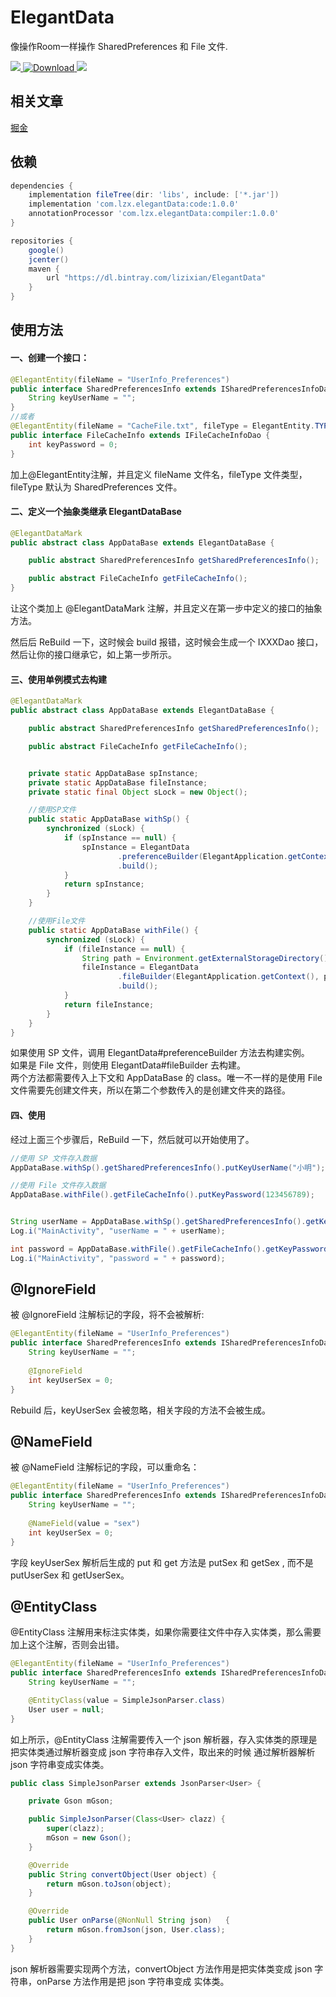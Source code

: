 # ElegantData

像操作Room一样操作 SharedPreferences 和 File 文件.

[ ![](https://img.shields.io/badge/platform-android-green.svg) ](http://developer.android.com/index.html)
[ ![Download](https://api.bintray.com/packages/lizixian/ElegantData/code/images/download.svg) ](https://bintray.com/lizixian/ElegantData/code/_latestVersion)
[ ![](https://img.shields.io/badge/license-MIT-green.svg) ](http://choosealicense.com/licenses/mit/)

## 相关文章 
[掘金](https://juejin.im/post/5cf8d8faf265da1ba9156dc8)

## 依赖
```groovy
dependencies {
    implementation fileTree(dir: 'libs', include: ['*.jar'])
    implementation 'com.lzx.elegantData:code:1.0.0'
    annotationProcessor 'com.lzx.elegantData:compiler:1.0.0'
}

repositories {
    google()
    jcenter()
    maven {
        url "https://dl.bintray.com/lizixian/ElegantData"
    }
}
```

## 使用方法

#### 一、创建一个接口：
```java
@ElegantEntity(fileName = "UserInfo_Preferences")
public interface SharedPreferencesInfo extends ISharedPreferencesInfoDao {
    String keyUserName = "";
}
//或者
@ElegantEntity(fileName = "CacheFile.txt", fileType = ElegantEntity.TYPE_FILE)
public interface FileCacheInfo extends IFileCacheInfoDao {
    int keyPassword = 0;
}
```
加上@ElegantEntity注解，并且定义 fileName 文件名，fileType 文件类型，fileType 默认为 SharedPreferences 文件。

#### 二、定义一个抽象类继承 ElegantDataBase 

```java
@ElegantDataMark
public abstract class AppDataBase extends ElegantDataBase {

    public abstract SharedPreferencesInfo getSharedPreferencesInfo();

    public abstract FileCacheInfo getFileCacheInfo();
}
```
让这个类加上 @ElegantDataMark 注解，并且定义在第一步中定义的接口的抽象方法。

然后后 ReBuild 一下，这时候会 build 报错，这时候会生成一个 IXXXDao 接口，然后让你的接口继承它，如上第一步所示。

#### 三、使用单例模式去构建
```java
@ElegantDataMark
public abstract class AppDataBase extends ElegantDataBase {

    public abstract SharedPreferencesInfo getSharedPreferencesInfo();

    public abstract FileCacheInfo getFileCacheInfo();


    private static AppDataBase spInstance;
    private static AppDataBase fileInstance;
    private static final Object sLock = new Object();

    //使用SP文件
    public static AppDataBase withSp() {
        synchronized (sLock) {
            if (spInstance == null) {
                spInstance = ElegantData
                        .preferenceBuilder(ElegantApplication.getContext(), AppDataBase.class)
                        .build();
            }
            return spInstance;
        }
    }

    //使用File文件
    public static AppDataBase withFile() {
        synchronized (sLock) {
            if (fileInstance == null) {
                String path = Environment.getExternalStorageDirectory() + "/ElegantFolder";
                fileInstance = ElegantData
                        .fileBuilder(ElegantApplication.getContext(), path, AppDataBase.class)
                        .build();
            }
            return fileInstance;
        }
    }
}
```
如果使用 SP 文件，调用 ElegantData#preferenceBuilder 方法去构建实例。  
如果是 File 文件，则使用 ElegantData#fileBuilder 去构建。  
两个方法都需要传入上下文和 AppDataBase 的 class。唯一不一样的是使用 File 文件需要先创建文件夹，所以在第二个参数传入的是创建文件夹的路径。

#### 四、使用

经过上面三个步骤后，ReBuild 一下，然后就可以开始使用了。

```java
//使用 SP 文件存入数据
AppDataBase.withSp().getSharedPreferencesInfo().putKeyUserName("小明");

//使用 File 文件存入数据
AppDataBase.withFile().getFileCacheInfo().putKeyPassword(123456789);


String userName = AppDataBase.withSp().getSharedPreferencesInfo().getKeyUserName();
Log.i("MainActivity", "userName = " + userName);

int password = AppDataBase.withFile().getFileCacheInfo().getKeyPassword();
Log.i("MainActivity", "password = " + password);
```

## @IgnoreField

被 @IgnoreField 注解标记的字段，将不会被解析:
```java
@ElegantEntity(fileName = "UserInfo_Preferences")
public interface SharedPreferencesInfo extends ISharedPreferencesInfoDao {
    String keyUserName = "";
    
    @IgnoreField
    int keyUserSex = 0;
}
```
Rebuild 后，keyUserSex 会被忽略，相关字段的方法不会被生成。

## @NameField

被 @NameField 注解标记的字段，可以重命名：
```java
@ElegantEntity(fileName = "UserInfo_Preferences")
public interface SharedPreferencesInfo extends ISharedPreferencesInfoDao {
    String keyUserName = "";
    
    @NameField(value = "sex")
    int keyUserSex = 0;
}
```
字段 keyUserSex 解析后生成的 put 和 get 方法是 putSex 和 getSex , 而不是 putUserSex 和 getUserSex。

## @EntityClass
@EntityClass 注解用来标注实体类，如果你需要往文件中存入实体类，那么需要加上这个注解，否则会出错。
```java
@ElegantEntity(fileName = "UserInfo_Preferences")
public interface SharedPreferencesInfo extends ISharedPreferencesInfoDao {
    String keyUserName = "";

    @EntityClass(value = SimpleJsonParser.class)
    User user = null;
}
```
如上所示，@EntityClass 注解需要传入一个 json 解析器，存入实体类的原理是把实体类通过解析器变成 json 字符串存入文件，取出来的时候
通过解析器解析 json 字符串变成实体类。

```java
public class SimpleJsonParser extends JsonParser<User> {

    private Gson mGson;

    public SimpleJsonParser(Class<User> clazz) {
        super(clazz);
        mGson = new Gson();
    }

    @Override
    public String convertObject(User object) {
        return mGson.toJson(object);
    }

    @Override
    public User onParse(@NonNull String json)   {
        return mGson.fromJson(json, User.class);
    }
}
```

json 解析器需要实现两个方法，convertObject 方法作用是把实体类变成 json 字符串，onParse 方法作用是把 json 字符串变成 实体类。